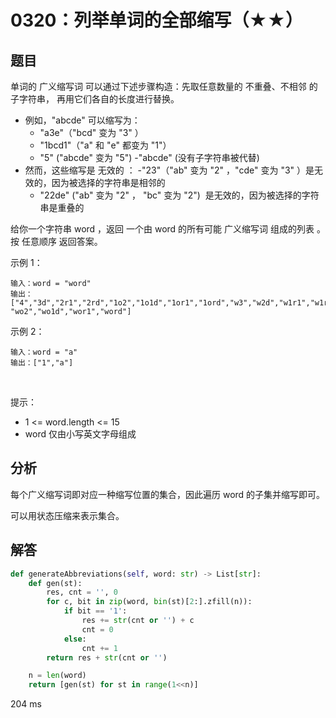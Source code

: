 # 0320：列举单词的全部缩写（★★）


## 题目

单词的 广义缩写词 可以通过下述步骤构造：先取任意数量的 不重叠、不相邻 的子字符串，
再用它们各自的长度进行替换。

- 例如，"abcde" 可以缩写为：
	- "a3e"（"bcd" 变为 "3" ）
	- "1bcd1"（"a" 和 "e" 都变为 "1"）
	- "5" ("abcde" 变为 "5")
	-"abcde" (没有子字符串被代替)
- 然而，这些缩写是 无效的 ：
	-"23"（"ab" 变为 "2" ，"cde" 变为 "3" ）是无效的，因为被选择的字符串是相邻的
	- "22de" ("ab" 变为 "2" ， "bc" 变为 "2")  是无效的，因为被选择的字符串是重叠的

给你一个字符串 word ，返回 一个由 word 的所有可能 广义缩写词 组成的列表 。按 任意顺序 返回答案。


示例 1：

	输入：word = "word"
	输出：["4","3d","2r1","2rd","1o2","1o1d","1or1","1ord","w3","w2d","w1r1","w1rd",
	"wo2","wo1d","wor1","word"]

示例 2：

	输入：word = "a"
	输出：["1","a"]
 

提示：
- 1 <= word.length <= 15
- word 仅由小写英文字母组成


## 分析

每个广义缩写词即对应一种缩写位置的集合，因此遍历 word 的子集并缩写即可。

可以用状态压缩来表示集合。

## 解答

```python
def generateAbbreviations(self, word: str) -> List[str]:
    def gen(st):
        res, cnt = '', 0
        for c, bit in zip(word, bin(st)[2:].zfill(n)):
            if bit == '1':
                res += str(cnt or '') + c
                cnt = 0
            else:
                cnt += 1
        return res + str(cnt or '')

    n = len(word)
    return [gen(st) for st in range(1<<n)]
```
204 ms



